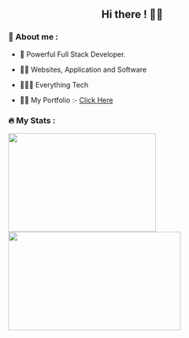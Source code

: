 <h2 align="center"> Hi there ! 👋🏽 </h2>



### :guard: About me : 



- 👾 Powerful Full Stack Developer.



- 💪🏽 Websites, Application and Software



- 🙇🏻‍♂️ Everything Tech


- 🕵️‍♀️  My Portfolio :- <a href="https://bit.ly/Raj-portfolio"> Click Here</a>


### 🔥 My Stats : 





<img width=300 height=200 align="left" src="https://github-readme-stats.vercel.app/api/top-langs/?username=Raj5222&show_icons=true&theme=radical&layout=compact" />



<img width=350 height=200 align="center" src="https://github-readme-streak-stats.herokuapp.com/?user=Raj5222&theme=dracula" />

